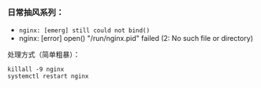 
### 日常抽风系列：
- `nginx: [emerg] still could not bind()`
- nginx: [error] open() "/run/nginx.pid" failed (2: No such file or directory)

处理方式（简单粗暴）：
```
killall -9 nginx
systemctl restart nginx
```